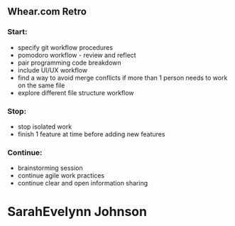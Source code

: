 ## Whear.com Retro

### Start:
  * specify git workflow procedures
  * pomodoro workflow - review and reflect
  * pair programming code breakdown
  * include UI/UX workflow
  * find a way to avoid merge conflicts if more than 1 person needs to work on the same file
  * explore different file structure workflow

### Stop:
  * stop isolated work
  * finish 1 feature at time before adding new features


### Continue:
  * brainstorming session
  * continue agile work practices
  * continue clear and open information sharing


  # SarahEvelynn Johnson 

